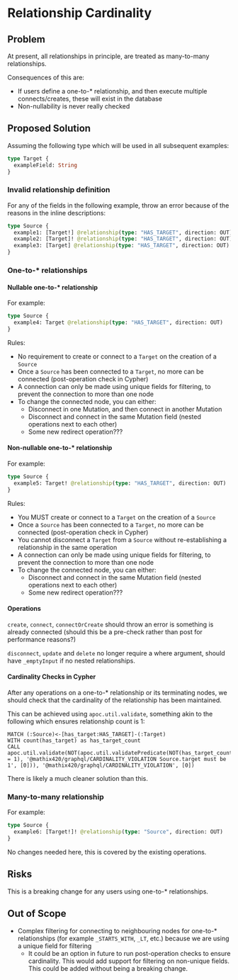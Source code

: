 # Relationship Cardinality

## Problem

At present, all relationships in principle, are treated as many-to-many relationships.

Consequences of this are:

* If users define a one-to-* relationship, and then execute multiple connects/creates, these will exist in the database
* Non-nullability is never really checked

## Proposed Solution

Assuming the following type which will be used in all subsequent examples:

```graphql
type Target {
  exampleField: String
}
```

### Invalid relationship definition

For any of the fields in the following example, throw an error because of the reasons in the inline descriptions:

```graphql
type Source {
  example1: [Target!] @relationship(type: "HAS_TARGET", direction: OUT) # If there are no relationships, then should always be empty array and not null
  example2: [Target]! @relationship(type: "HAS_TARGET", direction: OUT) # This suggests a relationship with no target node
  example3: [Target] @relationship(type: "HAS_TARGET", direction: OUT) # This is a combination of both of the above problems
}
```

### One-to-* relationships

#### Nullable one-to-* relationship

For example:

```graphql
type Source {
  example4: Target @relationship(type: "HAS_TARGET", direction: OUT)
}
```

Rules:

* No requirement to create or connect to a `Target` on the creation of a `Source`
* Once a `Source` has been connected to a `Target`, no more can be connected (post-operation check in Cypher)
* A connection can only be made using unique fields for filtering, to prevent the connection to more than one node
* To change the connected node, you can either:
  * Disconnect in one Mutation, and then connect in another Mutation
  * Disconnect and connect in the same Mutation field (nested operations next to each other)
  * Some new redirect operation???

#### Non-nullable one-to-* relationship

For example:

```graphql
type Source {
  example5: Target! @relationship(type: "HAS_TARGET", direction: OUT)
}
```

Rules:

* You MUST create or connect to a `Target` on the creation of a `Source`
* Once a `Source` has been connected to a `Target`, no more can be connected (post-operation check in Cypher)
* You cannot disconnect a `Target` from a `Source` without re-establishing a relationship in the same operation
* A connection can only be made using unique fields for filtering, to prevent the connection to more than one node
* To change the connected node, you can either:
  * Disconnect and connect in the same Mutation field (nested operations next to each other)
  * Some new redirect operation???

#### Operations

`create`, `connect`, `connectOrCreate` should throw an error is something is already connected (should this be a pre-check rather than post for performance reasons?)

`disconnect`, `update` and `delete` no longer require a where argument, should have `_emptyInput` if no nested relationships.

#### Cardinality Checks in Cypher

After any operations on a one-to-* relationship or its terminating nodes, we should check that the cardinality of the relationship has been maintained.

This can be achieved using `apoc.util.validate`, something akin to the following which ensures relationship count is 1:

```cypher
MATCH (:Source)<-[has_target:HAS_TARGET]-(:Target)
WITH count(has_target) as has_target_count
CALL apoc.util.validate(NOT(apoc.util.validatePredicate(NOT(has_target_count = 1), '@mathix420/graphql/CARDINALITY_VIOLATION Source.target must be 1', [0])), '@mathix420/graphql/CARDINALITY_VIOLATION', [0])
```

There is likely a much cleaner solution than this.

### Many-to-many relationship

For example:

```graphql
type Source {
  example6: [Target!]! @relationship(type: "Source", direction: OUT)
}
```

No changes needed here, this is covered by the existing operations.

## Risks

This is a breaking change for any users using one-to-* relationships.

## Out of Scope

* Complex filtering for connecting to neighbouring nodes for one-to-* relationships (for example `_STARTS_WITH`, `_LT`, etc.) because we are using a unique field for filtering
  *  It could be an option in future to run post-operation checks to ensure cardinality. This would add support for filtering on non-unique fields. This could be added without being a breaking change.
